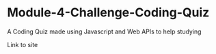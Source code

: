 # Module-4-Challenge-Coding-Quiz
A Coding Quiz made using Javascript and Web APIs to help studying


Link to site